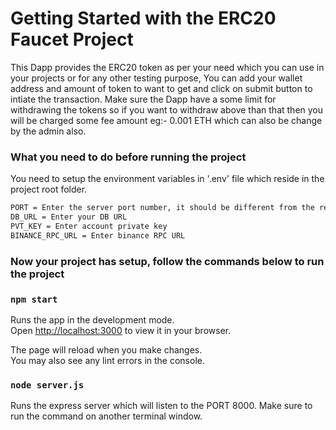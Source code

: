# Getting Started with the ERC20 Faucet Project

This Dapp provides the ERC20 token as per your need which you can use in your projects or for any other testing purpose,
You can add your wallet address and amount of token to want to get and click on submit button to intiate the transaction. Make sure
the Dapp have a some limit for withdrawing the tokens so if you want to withdraw above than that then you will be charged some fee amount eg:- 0.001 ETH which can also be change by the admin also.

### What you need to do before running the project

You need to setup the environment variables in '.env' file which reside in the project root folder.
```sh
PORT = Enter the server port number, it should be different from the react server
DB_URL = Enter your DB URL
PVT_KEY = Enter account private key
BINANCE_RPC_URL = Enter binance RPC URL
```

### Now your project has setup, follow the commands below to run the project
### `npm start`

Runs the app in the development mode.\
Open [http://localhost:3000](http://localhost:3000) to view it in your browser.

The page will reload when you make changes.\
You may also see any lint errors in the console.

### `node server.js`

Runs the express server which will listen to the PORT 8000. Make sure to run the command on another terminal window.
